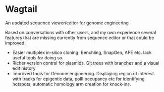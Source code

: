 # Wagtail
An updated sequence viewer/editor for genome engineering 

Based on conversations with other users, and my own experience several features that are missing currently from sequence editor or that could 
be improved.
- Easier multiplex in-silico cloning. Benchling, SnapGen, APE etc. lack useful tools for doing so.
- Richer version control for plasmids. Git trees with branches and a visual edit history 
- Improved tools for Genome engineering. Displaying region of interest with tracks for epigentic data, polII occupancy etc for identifying hotspots, 
automatic homology arm creation for knock-ins.
